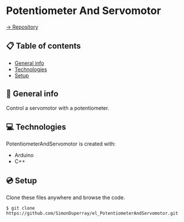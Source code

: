 # Potentiometer And Servomotor

[-> Repository](https://github.com/SimonDuperray/el_PotentiometerAndServomotor)

## :clipboard: Table of contents
* [General info](#general-info)
* [Technologies](#technologies)
* [Setup](#setup)

## :page_facing_up: General info
Control a servomotor with a potentiometer.
	
## :computer: Technologies
PotentiometerAndServomotor is created with:
* Arduino
* C++
	
## :cd: Setup
Clone these files anywhere and browse the code.
```batch
$ git clone https://github.com/SimonDuperray/el_PotentiometerAndServomotor.git
```

